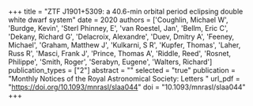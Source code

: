 +++
title = "ZTF J1901+5309: a 40.6-min orbital period eclipsing double white dwarf system"
date = 2020
authors = ['Coughlin, Michael W', 'Burdge, Kevin', 'Sterl Phinney, E', 'van Roestel, Jan', 'Bellm, Eric C', 'Dekany, Richard G', 'Delacroix, Alexandre', 'Duev, Dmitry A', 'Feeney, Michael', 'Graham, Matthew J', 'Kulkarni, S R', 'Kupfer, Thomas', 'Laher, Russ R', 'Masci, Frank J', 'Prince, Thomas A', 'Riddle, Reed', 'Rosnet, Philippe', 'Smith, Roger', 'Serabyn, Eugene', 'Walters, Richard']
publication_types = ["2"]
abstract = ""
selected = "true"
publication = "Monthly Notices of the Royal Astronomical Society: Letters "
url_pdf = "https://doi.org/10.1093/mnrasl/slaa044"
doi = "10.1093/mnrasl/slaa044"
+++


